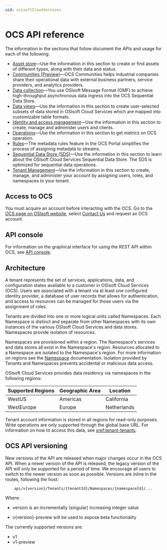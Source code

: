```yaml
---
uid: osisoftCloudServices
---
```


# OCS API reference

The information in the sections that follow document the APIs and usage for each of the following:

* [Asset store](xref:Assets)—Use the information in this section to create or find assets of different types, along with their data and status.
* [Communities (Preview)](xref:communityOverview)—OCS Communities helps industrial companies share their operational data with external business partners, service providers, and analytics providers. 
* [Data collection](xref:dataIngress)—You use OSIsoft Message Format (OMF) to achieve high-throughput asynchronous data ingress into the OCS Sequential Data Store.
* [Data views](xref:DataViewsOverview)—Use the information in this section to create user-selected subsets of data stored in OSIsoft Cloud Services which are mapped into customizable table formats.
* [Identity and access management](xref:identityandaccessmanagement)—Use the information in this section to create, manage and administer users and clients.
* [Operations](xref:operationsOverview)—Use the information in this section to get metrics on OCS operation. 
* [Rules](xref:rules-lp)—The metadata rules feature in the OCS Portal simplifies the process of assigning metadata to streams.
* [Sequential Data Store (SDS)](xref:sds)—Use the information in this section to learn about the OSIsoft Cloud Services Sequential Data Store. The SDS is optimized for sequential data operations.
* [Tenant Management](xref:AccountManagementOverview)—Use the information in this section to create, manage, and administer your account by assigning users, roles, and namespaces to your tenant.

## Access to OCS

You must acquire an account before interacting with the OCS. 
Go to the [OCS page on OSIsoft website](https://www.osisoft.com/pi-system/pi-cloud/osisoft-cloud-services), select [Contact Us](https://www.osisoft.com/contact) and request an OCS account.


## API console

For information on the graphical interface for using the REST API within OCS, see [API console](xref:apiConsole).


## Architecture

A tenant represents the set of services, applications, data, and configuration states available to a customer in OSIsoft Cloud Services (OCS). Users are associated with a tenant via at least one configured identity provider, a database of user records that allows for authentication, and access to resources can be managed for those users via the assignment of roles. 

Tenants are divided into one or more logical units called Namespaces. Each Namespace is distinct and separate from 
other Namespaces with its own instances of the various OSIsoft Cloud Services and data stores. Namespaces provide isolation of resources. 

Namespaces are provisioned within a region. The Namespace's services and data stores all exist in the Namespace's region. Resources allocated to a Namespace are isolated to the Namespace's region. For more information on regions see the [Namespace](xref:AccountNamespace_1) documentation.  Isolation provided by Tenants and Namespaces prevents accidental or malicious data access. 

OSIsoft Cloud Services provides data residency via namespaces in the following regions:

| Supported Regions | Geographic Area | Location |
| --- | --- | ---  |
| WestUS | Americas | California |
| WestEurope | Europe | Netherlands |

Tenant account information is stored in all regions for read-only purposes. Write operations are only supported through the global base URL. For information on how to access this data, see <xref:tenant-tenants>.

## OCS API versioning

New versions of the API are released when major changes occur in the OCS API. When a newer version of the API is released, 
the legacy version of the API will only be supported for a period of time. We encourage all users to switch to the 
newer version as soon as possible. Versions are inline in the routes, following the host:
```text
    api/v{version}/Tenants/{tenantId}/Namespaces/{namespaceId}/...  
```
Where:  
* version is an incrementally (singular) increasing integer value 

* v{version}-preview will be used to expose beta functionality

The currently supported versions are:
* v1
* v1-preview
